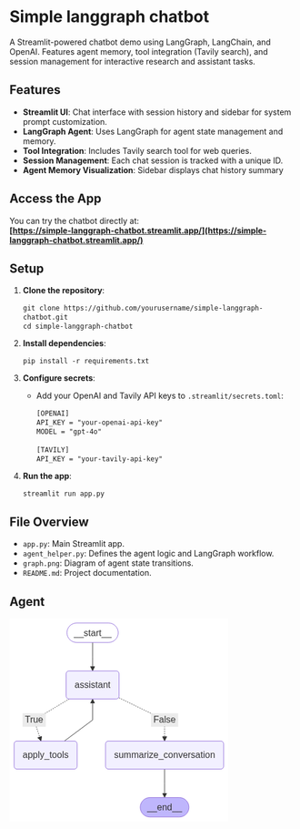 # Simple langgraph chatbot

A Streamlit-powered chatbot demo using LangGraph, LangChain, and OpenAI. Features agent memory, tool integration (Tavily search), and session management for interactive research and assistant tasks.

## Features

- **Streamlit UI**: Chat interface with session history and sidebar for system prompt customization.
- **LangGraph Agent**: Uses LangGraph for agent state management and memory.
- **Tool Integration**: Includes Tavily search tool for web queries.
- **Session Management**: Each chat session is tracked with a unique ID.
- **Agent Memory Visualization**: Sidebar displays chat history summary

## Access the App

You can try the chatbot directly at:  
**[https://simple-langgraph-chatbot.streamlit.app/](https://simple-langgraph-chatbot.streamlit.app/)**

## Setup

1. **Clone the repository**:
    ```
    git clone https://github.com/yourusername/simple-langgraph-chatbot.git
    cd simple-langgraph-chatbot
    ```

2. **Install dependencies**:
    ```
    pip install -r requirements.txt
    ```

3. **Configure secrets**:
    - Add your OpenAI and Tavily API keys to `.streamlit/secrets.toml`:
      ```
      [OPENAI]
      API_KEY = "your-openai-api-key"
      MODEL = "gpt-4o"

      [TAVILY]
      API_KEY = "your-tavily-api-key"
      ```

4. **Run the app**:
    ```
    streamlit run app.py
    ```

## File Overview

- `app.py`: Main Streamlit app.
- `agent_helper.py`: Defines the agent logic and LangGraph workflow.
- `graph.png`: Diagram of agent state transitions.
- `README.md`: Project documentation.

## Agent

![Agent  Visualization](graph.png)
